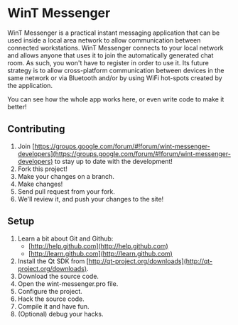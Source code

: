 WinT Messenger
==============

WinT Messenger is a practical instant messaging application that can be used inside a local area network to allow communication between connected workstations. WinT Messenger connects to your local network and allows anyone that uses it to join the automatically generated chat room. As such, you won't have to register in order to use it. Its future strategy is to allow cross-platform communication between devices in the same network or via Bluetooth and/or by using WiFi hot-spots created by the application.

You can see how the whole app works here, or even write code to make it better!

Contributing
------------
1. Join [https://groups.google.com/forum/#!forum/wint-messenger-developers](https://groups.google.com/forum/#!forum/wint-messenger-developers) to stay up to date with the development!
2. Fork this project!
3. Make your changes on a branch.
4. Make changes!
5. Send pull request from your fork.
6. We'll review it, and push your changes to the site!

Setup
-----
1. Learn a bit about Git and Github:
	* [http://help.github.com](http://help.github.com)
	* [http://learn.github.com](http://learn.github.com)
2. Install the Qt SDK from [http://qt-project.org/downloads](http://qt-project.org/downloads).
3. Download the source code.
4. Open the wint-messenger.pro file.
5. Configure the project.
6. Hack the source code.
7. Compile it and have fun.
8. (Optional) debug your hacks.


